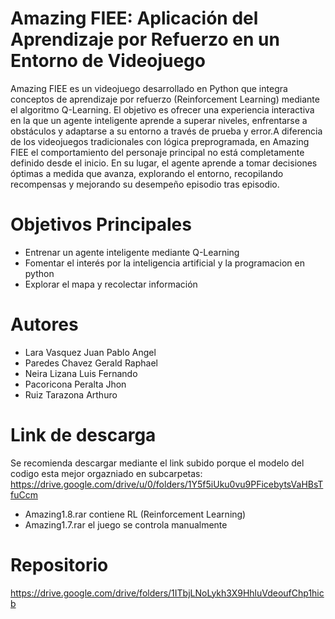 # Amazing FIEE: Aplicación del Aprendizaje por Refuerzo en un Entorno de Videojuego
Amazing FIEE es un videojuego desarrollado en Python que integra conceptos de aprendizaje por refuerzo (Reinforcement Learning) mediante el algoritmo Q-Learning. El objetivo es ofrecer una experiencia interactiva en la que un agente inteligente aprende a superar niveles, enfrentarse a obstáculos y adaptarse a su entorno a través de prueba y error.A diferencia de los videojuegos tradicionales con lógica preprogramada, en Amazing FIEE el comportamiento del personaje principal no está completamente definido desde el inicio. En su lugar, el agente aprende a tomar decisiones óptimas a medida que avanza, explorando el entorno, recopilando recompensas y mejorando su desempeño episodio tras episodio. 
# Objetivos Principales
- Entrenar un agente inteligente mediante Q-Learning
- Fomentar el interés por la inteligencia artificial y la programacion en python
- Explorar el mapa y recolectar información
# Autores 
- Lara Vasquez Juan Pablo Angel
- Paredes Chavez Gerald Raphael
- Neira Lizana Luis Fernando
- Pacoricona Peralta Jhon 
- Ruiz Tarazona Arthuro
# Link de descarga
Se recomienda descargar mediante el link subido porque el modelo del codigo esta mejor orgazniado en subcarpetas: https://drive.google.com/drive/u/0/folders/1Y5f5iUku0vu9PFicebytsVaHBsTfuCcm
- Amazing1.8.rar contiene RL (Reinforcement Learning)
- Amazing1.7.rar el juego se controla manualmente

# Repositorio
https://drive.google.com/drive/folders/1ITbjLNoLykh3X9HhluVdeoufChp1hicb
